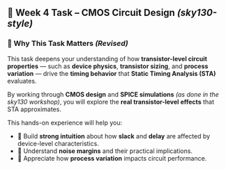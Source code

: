 ## 🧾 Week 4 Task – CMOS Circuit Design *(sky130-style)*

### 📌 Why This Task Matters *(Revised)*

This task deepens your understanding of how **transistor-level circuit properties** — such as **device physics**, **transistor sizing**, and **process variation** — drive the **timing behavior** that **Static Timing Analysis (STA)** evaluates.

By working through **CMOS design** and **SPICE simulations** *(as done in the sky130 workshop)*, you will explore the **real transistor-level effects** that STA approximates.

This hands-on experience will help you:

* 🔸 Build **strong intuition** about how **slack** and **delay** are affected by device-level characteristics.
* 🔸 Understand **noise margins** and their practical implications.
* 🔸 Appreciate how **process variation** impacts circuit performance.
